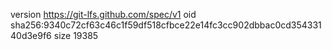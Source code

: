 version https://git-lfs.github.com/spec/v1
oid sha256:9340c72cf63c46c1f59df518cfbce22e14fc3cc902dbbac0cd35433140d3e9f6
size 19385

